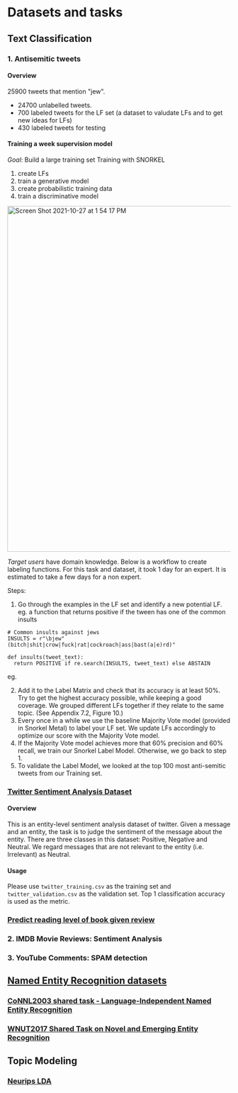 # Datasets and tasks

## Text Classification

### 1. Antisemitic tweets

#### Overview

25900 tweets that mention "jew". 
- 24700 unlabelled tweets. 
- 700 labeled tweets for the LF set (a dataset to valudate LFs and to get new ideas for LFs)
- 430 labeled tweets for testing


#### Training a week supervision model
*Goal*: Build a large training set
Training with SNORKEL
1. create LFs
2. train a generative model
3. create probabilistic training data
4. train a discriminative model

<img width="780" alt="Screen Shot 2021-10-27 at 1 54 17 PM" src="https://user-images.githubusercontent.com/44941782/139128937-81b3a6b3-9a8e-4c2f-bf2a-6da4c0d3bb8f.png">

*Target users* have domain knowledge.
Below is a workflow to create labeling functions. For this task and dataset, it took 1 day for an expert. It is estimated to take a few days for a non expert.

Steps:
1. Go through the examples in the LF set and identify a new potential LF.
eg. a function that returns positive if the tween has one of the common insults
```
# Common insults against jews
INSULTS = r"\bjew"
(bitch|shit|crow|fuck|rat|cockroach|ass|bast(a|e)rd)"

def insults(tweet_text):
  return POSITIVE if re.search(INSULTS, tweet_text) else ABSTAIN
```
eg. 

2. Add it to the Label Matrix and check that its accuracy is at least 50%. Try to get the highest
accuracy possible, while keeping a good coverage. We grouped different LFs together if
they relate to the same topic. (See Appendix 7.2, Figure 10.)
3. Every once in a while we use the baseline Majority Vote model (provided in Snorkel Metal)
to label your LF set. We update LFs accordingly to optimize our score with the Majority
Vote model.
4. If the Majority Vote model achieves more that 60% precision and 60% recall, we train our
Snorkel Label Model. Otherwise, we go back to step 1.
5. To validate the Label Model, we looked at the top 100 most anti-semitic tweets from our
Training set.

### [Twitter Sentiment Analysis Dataset](https://www.kaggle.com/jp797498e/twitter-entity-sentiment-analysis)

#### Overview
This is an entity-level sentiment analysis dataset of twitter. Given a message and an entity, the task is to judge the sentiment of the message about the entity. There are three classes in this dataset: Positive, Negative and Neutral. We regard messages that are not relevant to the entity (i.e. Irrelevant) as Neutral.

#### Usage
Please use `twitter_training.csv` as the training set and `twitter_validation.csv` as the validation set. Top 1 classification accuracy is used as the metric.

### [Predict reading level of book given review](https://www.kaggle.com/thomaskonstantin/highly-rated-children-books-and-stories?select=children_stories.Csv)

### 2. IMDB Movie Reviews: Sentiment Analysis

### 3. YouTube Comments: SPAM detection

## [Named Entity Recognition datasets](https://github.com/davidsbatista/NER-datasets)

### [CoNNL2003 shared task - Language-Independent Named Entity Recognition](https://aclanthology.org/W03-0419/)

### [WNUT2017 Shared Task on Novel and Emerging Entity Recognition](https://aclanthology.org/W17-4418/)

## Topic Modeling

### [Neurips LDA](https://www.kaggle.com/rowhitswami/nips-papers-1987-2019-updated/tasks?taskId=2960)
